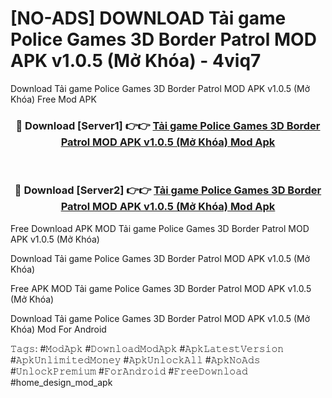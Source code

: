 # [NO-ADS] DOWNLOAD Tải game Police Games 3D Border Patrol MOD APK v1.0.5 (Mở Khóa) - 4viq7
Download Tải game Police Games 3D Border Patrol MOD APK v1.0.5 (Mở Khóa) Free Mod APK

<div align="center">
<h3>🔴 Download [Server1] 👉👉 <a href="https://apk-comot.site?title=Tải_game_Police_Games_3D_Border_Patrol_MOD_APK_v1.0.5_(Mở_Khóa)">Tải game Police Games 3D Border Patrol MOD APK v1.0.5 (Mở Khóa) Mod Apk</a></h3><br>

<h3>🔴 Download [Server2] 👉👉 <a href="https://apk-comot.site?title=Tải_game_Police_Games_3D_Border_Patrol_MOD_APK_v1.0.5_(Mở_Khóa)">Tải game Police Games 3D Border Patrol MOD APK v1.0.5 (Mở Khóa) Mod Apk</a></h3>
</div>


Free Download APK MOD Tải game Police Games 3D Border Patrol MOD APK v1.0.5 (Mở Khóa)

Download Tải game Police Games 3D Border Patrol MOD APK v1.0.5 (Mở Khóa) 

Free APK MOD Tải game Police Games 3D Border Patrol MOD APK v1.0.5 (Mở Khóa) 

Download Tải game Police Games 3D Border Patrol MOD APK v1.0.5 (Mở Khóa) Mod For Android

𝚃𝚊𝚐𝚜: #𝙼𝚘𝚍𝙰𝚙𝚔 #𝙳𝚘𝚠𝚗𝚕𝚘𝚊𝚍𝙼𝚘𝚍𝙰𝚙𝚔 #𝙰𝚙𝚔𝙻𝚊𝚝𝚎𝚜𝚝𝚅𝚎𝚛𝚜𝚒𝚘𝚗 #𝙰𝚙𝚔𝚄𝚗𝚕𝚒𝚖𝚒𝚝𝚎𝚍𝙼𝚘𝚗𝚎𝚢 #𝙰𝚙𝚔𝚄𝚗𝚕𝚘𝚌𝚔𝙰𝚕𝚕 #𝙰𝚙𝚔𝙽𝚘𝙰𝚍𝚜 #𝚄𝚗𝚕𝚘𝚌𝚔𝙿𝚛𝚎𝚖𝚒𝚞𝚖 #𝙵𝚘𝚛𝙰𝚗𝚍𝚛𝚘𝚒𝚍 #𝙵𝚛𝚎𝚎𝙳𝚘𝚠𝚗𝚕𝚘𝚊𝚍 #home_design_mod_apk